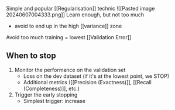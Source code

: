 Simple and popular [[Regularisation]] technic
![[Pasted image 20240607004333.png]]
Learn enough, but not too much
- avoid to end up in the high [[variance]] zone

Avoid too much training = lowest [[Validation Error]]
## When to stop
1. Monitor the performance on the validation set
	- Loss on the dev dataset (if it's at the lowest point, we STOP)
	- Additional metrics ([[Precision (Exactness)]], [[Recall (Completeness)]], etc.)
2. Trigger the early stopping
	- Simplest trigger: increase 